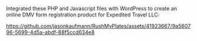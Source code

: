 Integrated these PHP and Javascript files with WordPress to create an online DMV form registration product for Expedited Travel LLC:


https://github.com/jasonkaufmann/RushMyPlates/assets/41923667/9a560796-5699-4d5a-abdf-88f5ccd634e8

